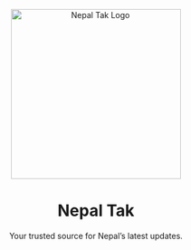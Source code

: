 <p align="center">
  <img src="https://raw.githubusercontent.com/USERNAME/REPOSITORY/main/nepaltak-logo.png" alt="Nepal Tak Logo" width="300"/>
</p>

<h1 align="center">Nepal Tak</h1>
<p align="center">Your trusted source for Nepal’s latest updates.</p>
